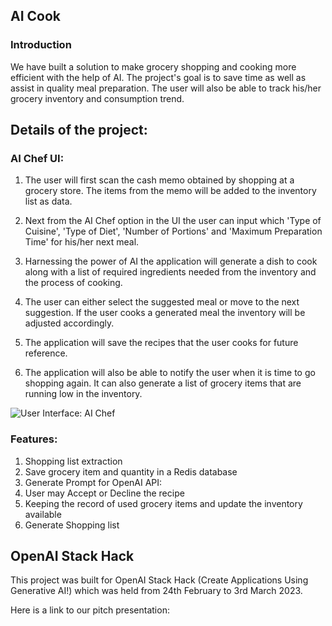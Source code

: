 ## AI Cook

### Introduction 
We have built a solution to make grocery shopping and cooking more efficient with the help of AI. The project's goal is to save time as well as assist in quality meal preparation. The user will also be able to track his/her grocery inventory and consumption trend. 


## Details of the project: 

### AI Chef UI: 

1. The user will first scan the cash memo       obtained by shopping at a grocery store. The items from the memo will be added to the inventory list as data.  

2. Next from the AI Chef option in the UI the user can input which 'Type of Cuisine', 'Type of Diet', 'Number of Portions' and 'Maximum Preparation Time' for his/her next meal.

3. Harnessing the power of AI the application will generate a dish to cook along with a list of required ingredients needed from the inventory and the process of cooking.

4. The user can either select the suggested meal or move to the next suggestion. If the user cooks a generated meal the inventory will be adjusted accordingly. 

5. The application will save the recipes that the user cooks for future reference.

6. The application will also be able to notify the user when it is time to go shopping again. It can also generate a list of grocery items that are running low in the inventory. 

![User Interface: AI Chef](https://github.com/[ShariarImroze]/[lynx_ai]/blob/[AI_Chef]/ai_chef_ui.png?raw=true)

### Features: 

1. Shopping list extraction
2. Save grocery item and quantity in a Redis database   
3. Generate Prompt for OpenAI API:
4. User may Accept or Decline the recipe
5. Keeping the record of used grocery items and update the inventory available
6. Generate Shopping list


## OpenAI Stack Hack
This project was built for OpenAI Stack Hack (Create Applications Using Generative AI!) which was held from 24th February to 3rd March 2023. 

Here is a link to our pitch presentation: 